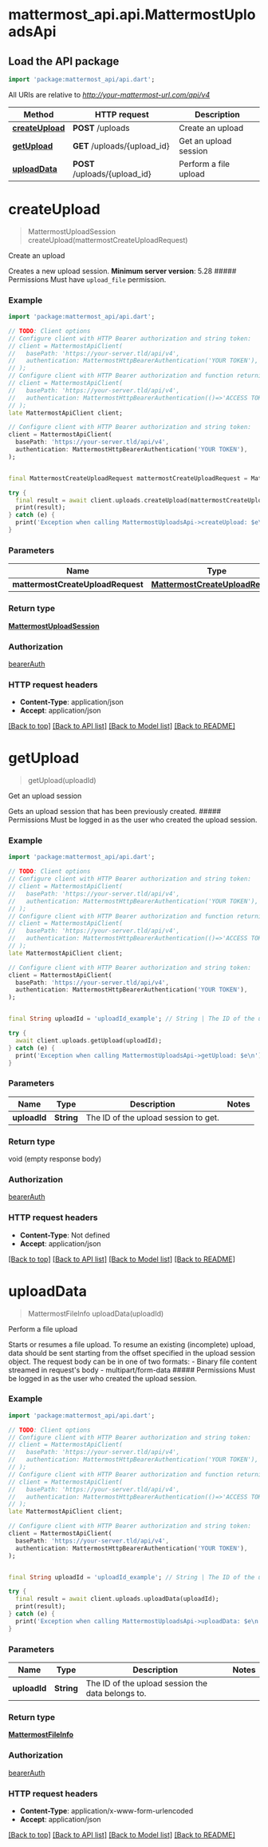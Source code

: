 # mattermost_api.api.MattermostUploadsApi

## Load the API package
```dart
import 'package:mattermost_api/api.dart';
```

All URIs are relative to *http://your-mattermost-url.com/api/v4*

Method | HTTP request | Description
------------- | ------------- | -------------
[**createUpload**](MattermostUploadsApi.md#createupload) | **POST** /uploads | Create an upload
[**getUpload**](MattermostUploadsApi.md#getupload) | **GET** /uploads/{upload_id} | Get an upload session
[**uploadData**](MattermostUploadsApi.md#uploaddata) | **POST** /uploads/{upload_id} | Perform a file upload


# **createUpload**
> MattermostUploadSession createUpload(mattermostCreateUploadRequest)

Create an upload

Creates a new upload session.  __Minimum server version__: 5.28 ##### Permissions Must have `upload_file` permission. 

### Example
```dart
import 'package:mattermost_api/api.dart';

// TODO: Client options
// Configure client with HTTP Bearer authorization and string token:
// client = MattermostApiClient(
//   basePath: 'https://your-server.tld/api/v4',
//   authentication: MattermostHttpBearerAuthentication('YOUR TOKEN'),
// );
// Configure client with HTTP Bearer authorization and function returning a string:
// client = MattermostApiClient(
//   basePath: 'https://your-server.tld/api/v4',
//   authentication: MattermostHttpBearerAuthentication(()=>'ACCESS TOKEN FROM FUNCTION'),
// );
late MattermostApiClient client;

// Configure client with HTTP Bearer authorization and string token:
client = MattermostApiClient(
  basePath: 'https://your-server.tld/api/v4',
  authentication: MattermostHttpBearerAuthentication('YOUR TOKEN'),
);


final MattermostCreateUploadRequest mattermostCreateUploadRequest = MattermostCreateUploadRequest(); // MattermostCreateUploadRequest | 

try {
  final result = await client.uploads.createUpload(mattermostCreateUploadRequest);
  print(result);
} catch (e) {
  print('Exception when calling MattermostUploadsApi->createUpload: $e\n');
}

```

### Parameters

Name | Type | Description  | Notes
------------- | ------------- | ------------- | -------------
 **mattermostCreateUploadRequest** | [**MattermostCreateUploadRequest**](MattermostCreateUploadRequest.md)|  | 

### Return type

[**MattermostUploadSession**](MattermostUploadSession.md)

### Authorization

[bearerAuth](../GENERATED_README.md#bearerAuth)

### HTTP request headers

 - **Content-Type**: application/json
 - **Accept**: application/json

[[Back to top]](#) [[Back to API list]](../GENERATED_README.md#documentation-for-api-endpoints) [[Back to Model list]](../GENERATED_README.md#documentation-for-models) [[Back to README]](../GENERATED_README.md)

# **getUpload**
> getUpload(uploadId)

Get an upload session

Gets an upload session that has been previously created.  ##### Permissions Must be logged in as the user who created the upload session. 

### Example
```dart
import 'package:mattermost_api/api.dart';

// TODO: Client options
// Configure client with HTTP Bearer authorization and string token:
// client = MattermostApiClient(
//   basePath: 'https://your-server.tld/api/v4',
//   authentication: MattermostHttpBearerAuthentication('YOUR TOKEN'),
// );
// Configure client with HTTP Bearer authorization and function returning a string:
// client = MattermostApiClient(
//   basePath: 'https://your-server.tld/api/v4',
//   authentication: MattermostHttpBearerAuthentication(()=>'ACCESS TOKEN FROM FUNCTION'),
// );
late MattermostApiClient client;

// Configure client with HTTP Bearer authorization and string token:
client = MattermostApiClient(
  basePath: 'https://your-server.tld/api/v4',
  authentication: MattermostHttpBearerAuthentication('YOUR TOKEN'),
);


final String uploadId = 'uploadId_example'; // String | The ID of the upload session to get.

try {
  await client.uploads.getUpload(uploadId);
} catch (e) {
  print('Exception when calling MattermostUploadsApi->getUpload: $e\n');
}

```

### Parameters

Name | Type | Description  | Notes
------------- | ------------- | ------------- | -------------
 **uploadId** | **String**| The ID of the upload session to get. | 

### Return type

void (empty response body)

### Authorization

[bearerAuth](../GENERATED_README.md#bearerAuth)

### HTTP request headers

 - **Content-Type**: Not defined
 - **Accept**: application/json

[[Back to top]](#) [[Back to API list]](../GENERATED_README.md#documentation-for-api-endpoints) [[Back to Model list]](../GENERATED_README.md#documentation-for-models) [[Back to README]](../GENERATED_README.md)

# **uploadData**
> MattermostFileInfo uploadData(uploadId)

Perform a file upload

Starts or resumes a file upload.   To resume an existing (incomplete) upload, data should be sent starting from the offset specified in the upload session object.  The request body can be in one of two formats: - Binary file content streamed in request's body - multipart/form-data  ##### Permissions Must be logged in as the user who created the upload session. 

### Example
```dart
import 'package:mattermost_api/api.dart';

// TODO: Client options
// Configure client with HTTP Bearer authorization and string token:
// client = MattermostApiClient(
//   basePath: 'https://your-server.tld/api/v4',
//   authentication: MattermostHttpBearerAuthentication('YOUR TOKEN'),
// );
// Configure client with HTTP Bearer authorization and function returning a string:
// client = MattermostApiClient(
//   basePath: 'https://your-server.tld/api/v4',
//   authentication: MattermostHttpBearerAuthentication(()=>'ACCESS TOKEN FROM FUNCTION'),
// );
late MattermostApiClient client;

// Configure client with HTTP Bearer authorization and string token:
client = MattermostApiClient(
  basePath: 'https://your-server.tld/api/v4',
  authentication: MattermostHttpBearerAuthentication('YOUR TOKEN'),
);


final String uploadId = 'uploadId_example'; // String | The ID of the upload session the data belongs to.

try {
  final result = await client.uploads.uploadData(uploadId);
  print(result);
} catch (e) {
  print('Exception when calling MattermostUploadsApi->uploadData: $e\n');
}

```

### Parameters

Name | Type | Description  | Notes
------------- | ------------- | ------------- | -------------
 **uploadId** | **String**| The ID of the upload session the data belongs to. | 

### Return type

[**MattermostFileInfo**](MattermostFileInfo.md)

### Authorization

[bearerAuth](../GENERATED_README.md#bearerAuth)

### HTTP request headers

 - **Content-Type**: application/x-www-form-urlencoded
 - **Accept**: application/json

[[Back to top]](#) [[Back to API list]](../GENERATED_README.md#documentation-for-api-endpoints) [[Back to Model list]](../GENERATED_README.md#documentation-for-models) [[Back to README]](../GENERATED_README.md)

